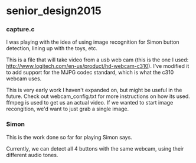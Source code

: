senior_design2015
=================

### capture.c
I was playing with the idea of using image recognition for Simon button detection, lining up with the toys, etc. 

This is a file that will take video from a usb web cam (this is the one I used: http://www.logitech.com/en-us/product/hd-webcam-c310). I've modified it to add support for the MJPG codec standard, which is what the c310 webcam uses. 

This is very early work I haven't expanded on, but might be useful in the future. Check out webcam_config.txt for more instructions on how its used. ffmpeg is used to get us an actual video. If we wanted to start image recongition, we'd want to just grab a single image. 

### Simon
This is the work done so far for playing Simon says. 

Currently, we can detect all 4 buttons with the same webcam, using their different audio tones.
